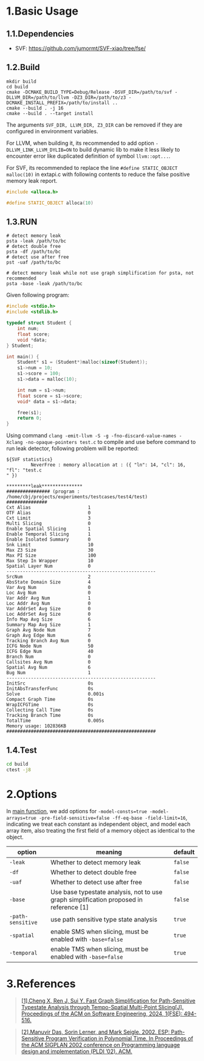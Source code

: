 
# 1.Basic Usage

## 1.1.Dependencies

- SVF: https://github.com/jumormt/SVF-xiao/tree/fse/

## 1.2.Build

```shell
mkdir build
cd build
cmake -DCMAKE_BUILD_TYPE=Debug/Release -DSVF_DIR=/path/to/svf -DLLVM_DIR=/path/to/llvm -DZ3_DIR=/path/to/z3 -DCMAKE_INSTALL_PREFIX=/path/to/install ..
cmake --build . -j 16
cmake --build . --target install
```

The arguments `SVF_DIR, LLVM_DIR, Z3_DIR` can be removed if they are configured in environment variables. 

For LLVM, when building it, its recommended to add option `-DLLVM_LINK_LLVM_DYLIB=ON` to build dynamic lib to make it less likely to encounter error like duplicated definition of symbol `llvm::opt...`.

For SVF, its recommended to replace the line `#define STATIC_OBJECT malloc(10)` in extapi.c with following contents to reduce the false positive memory leak report.

```cpp
#include <alloca.h>

#define STATIC_OBJECT alloca(10)
```

## 1.3.RUN

```shell
# detect memory leak
psta -leak /path/to/bc
# detect double free
psta -df /path/to/bc
# detect use after free
pst -uaf /path/to/bc

# detect memory leak while not use graph simplification for psta, not recommended
psta -base -leak /path/to/bc
```

Given following program:

```c
#include <stdio.h>
#include <stdlib.h>

typedef struct Student {
    int num;
    float score;
    void *data;
} Student;

int main() {
    Student* s1 = (Student*)malloc(sizeof(Student));
    s1->num = 10;
    s1->score = 100;
    s1->data = malloc(10);

    int num = s1->num;
    float score = s1->score;
    void* data = s1->data;

    free(s1);
    return 0;
}
```

Using command `clang -emit-llvm -S -g -fno-discard-value-names -Xclang -no-opaque-pointers test.c` to compile and use before command to run leak detector, following problem will be reported:

```
${SVF statistics}
         NeverFree : memory allocation at : ({ "ln": 14, "cl": 16, "fl": "test.c
" })

*********leak***************
################ (program : /home/cbj/projects/experiments/testcases/test4/test)
###############
Cxt Alias                     1
OTF Alias                     0
Cxt Limit                     3
Multi Slicing                 0
Enable Spatial Slicing        1
Enable Temporal Slicing       1
Enable Isolated Summary       0
Snk Limit                     10
Max Z3 Size                   30
Max PI Size                   100
Max Step In Wrapper           10
Spatial Layer Num             0
-------------------------------------------------------
SrcNum                        2
AbsState Domain Size          4
Var Avg Num                   0
Loc Avg Num                   0
Var Addr Avg Num              1
Loc Addr Avg Num              0
Var AddrSet Avg Size          0
Loc AddrSet Avg Size          0
Info Map Avg Size             6
Summary Map Avg Size          1
Graph Avg Node Num            7
Graph Avg Edge Num            6
Tracking Branch Avg Num       0
ICFG Node Num                 50
ICFG Edge Num                 40
Branch Num                    0
Callsites Avg Num             0
Spatial Avg Num               6
Bug Num                       1
-------------------------------------------------------
InitSrc                       0s
InitAbsTransferFunc           0s
Solve                         0.001s
Compact Graph Time            0s
WrapICFGTime                  0s
Collecting Call Time          0s
Tracking Branch Time          0s
TotalTime                     0.005s
Memory usage: 102836KB
#######################################################
```

## 1.4.Test

```sh
cd build
ctest -j8
```


# 2.Options

In [main function](tools/psta.cpp), we add options for `-model-consts=true -model-arrays=true -pre-field-sensitive=false -ff-eq-base -field-limit=16`,
indicating we treat each constant as independent object, and model each array item, also treating the first field of a memory object as identical to the object.

| option | meaning | default |
| ---- | ---- | ---- |
| `-leak` | Whether to detect memory leak | `false` |
| `-df` | Whether to detect double free | `false` |
| `-uaf` | Whether to detect use after free | `false` |
| `-base` | Use base typestate analysis, not to use graph simplification proposed in reference [1] | `false` |
| `-path-sensitive` | use path sensitive type state analysis | `true` |
| `-spatial` | enable SMS when slicing, must be enabled with `-base=false` | `true` |
| `-temporal` | enable TMS when slicing, must be enabled with `-base=false` | `true` |


# 3.References

> [[1].Cheng X, Ren J, Sui Y. Fast Graph Simplification for Path-Sensitive Typestate Analysis through Tempo-Spatial Multi-Point Slicing[J]. Proceedings of the ACM on Software Engineering, 2024, 1(FSE): 494-516.](https://dl.acm.org/doi/pdf/10.1145/3643749)

> [[2].Manuvir Das, Sorin Lerner, and Mark Seigle. 2002. ESP: Path-Sensitive Program Verification in Polynomial Time. In Proceedings of the ACM SIGPLAN 2002 conference on Programming language design and implementation (PLDI ’02). ACM.](https://doi.org/10.1145/512529.512538)